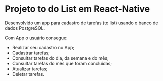 # Projeto to do List em React-Native

Desenvolvido um app para cadastro de tarefas (to list) usando o banco de dados PostgreSQL.

Com App o usuário consegue:
- Realizar seu cadastro no App;
- Cadastrar tarefas;
- Consultar tarefas do dia, da semana e do mês;
- Consultar tarefas do mês que foram concluidas;
- Atualizar tarefas;
- Deletar tarefas.

